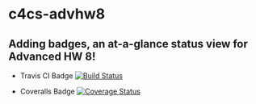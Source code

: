 # c4cs-advhw8

## Adding badges, an at-a-glance status view for Advanced HW 8!

- Travis CI Badge
[![Build Status](https://travis-ci.org/freeCodeCamp/how-to-contribute-to-open-source.svg?branch=master)](https://travis-ci.org/freeCodeCamp/how-to-contribute-to-open-source)

- Coveralls Badge
[![Coverage Status](https://coveralls.io/repos/github/user-repo/user-project/badge.svg)](https://coveralls.io/github/user-repo/user-project?branch=master)
